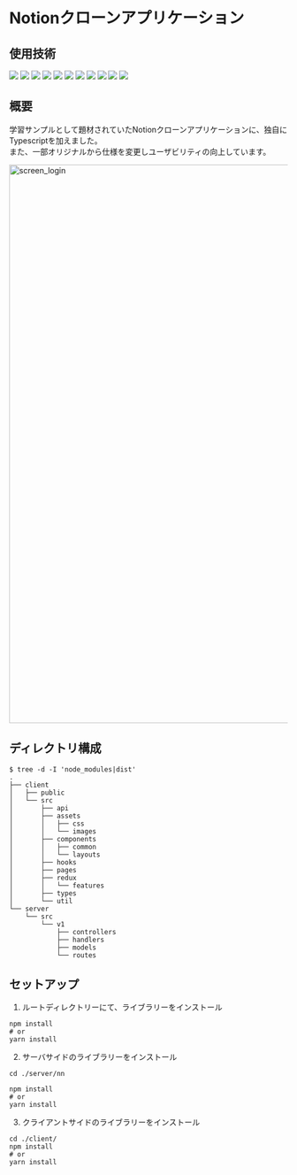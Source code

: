 # Notionクローンアプリケーション

## 使用技術

<img src="https://img.shields.io/badge/-React-61DAFB.svg?logo=react&style=plastic"> <img src="https://img.shields.io/badge/-Redux-764ABC.svg?logo=redux&style=plastic"> <img src="https://img.shields.io/badge/-Typescript-007ACC.svg?logo=typescript&style=plastic"> <img src="https://img.shields.io/badge/-Node.js-339933.svg?logo=node.js&style=plastic"> <img src="https://img.shields.io/badge/-Nodemon-76D04B.svg?logo=nodemon&style=plastic"> <img src="https://img.shields.io/badge/-Prettier-F7B93E.svg?logo=prettier&style=plastic"> <img src="https://img.shields.io/badge/-Axios-5a2ae4.svg?logo=Axios&style=plastic"> <img src="https://img.shields.io/badge/-Express-010409.svg?logo=Express&style=plastic"> <img src="https://img.shields.io/badge/-Day.js-ff5e4c.svg?logo=Day.js&style=plastic"> <img src="https://img.shields.io/badge/-MONGOOSE-880001.svg?logo=MONGOOSE&style=plastic"> <img src="https://img.shields.io/badge/-MUI-007fff.svg?logo=MUI&style=plastic">


## 概要

学習サンプルとして題材されていたNotionクローンアプリケーションに、独自にTypescriptを加えました。  
また、一部オリジナルから仕様を変更しユーザビリティの向上しています。  

<img width="1010" alt="screen_login" src="https://github.com/horiyasu17/clone-notion/assets/7429161/ad302968-0ea8-4ccf-b50e-e26df1c9b760">

## ディレクトリ構成

```shell
$ tree -d -I 'node_modules|dist'
.
├── client
│   ├── public
│   └── src
│       ├── api
│       ├── assets
│       │   ├── css
│       │   └── images
│       ├── components
│       │   ├── common
│       │   └── layouts
│       ├── hooks
│       ├── pages
│       ├── redux
│       │   └── features
│       ├── types
│       └── util
└── server
    └── src
        └── v1
            ├── controllers
            ├── handlers
            ├── models
            └── routes
```

## セットアップ

1. ルートディレクトリーにて、ライブラリーをインストール

```shell
npm install
# or
yarn install
```

2. サーバサイドのライブラリーをインストール

```shell
cd ./server/nn

npm install
# or
yarn install
```

3. クライアントサイドのライブラリーをインストール

```shell
cd ./client/
npm install
# or
yarn install
```
